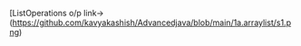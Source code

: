 [ListOperations o/p link->(https://github.com/kavyakashish/Advancedjava/blob/main/1a.arraylist/s1.png)
